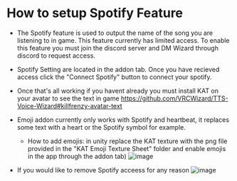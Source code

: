 # How to setup Spotify Feature
-  The Spotify feature is used to output the name of the song you are listening to in game. This feature currently has limited access. To enable this feature you must join the discord server and DM Wizard through discord to request access.
-  Spotify Setting are located in the addon tab. Once you have recieved access click the "Connect Spotify" button to connect your spotify.
- Once that's all working if you havent already you must install KAT on your avatar  to see the text in game https://github.com/VRCWizard/TTS-Voice-Wizard#killfrenzy-avatar-text
-  Emoji addon currently only works with Spotify and heartbeat, it replaces some text with a heart or the Spotify symbol for example.
    - How to add emojis: in unity replace the KAT texture with the png file provided in the "KAT Emoji Texture Sheet" folder and enable emojis in the app through the addon tab)
    ![image](https://user-images.githubusercontent.com/101527472/182697581-161c3458-0f75-4ca5-8523-af8f32aab7f3.png)
 
-  If you would like to remove Spotify acceess for any reason 
![image](https://user-images.githubusercontent.com/101527472/183119678-9f88d8c8-de13-4ba8-9b26-3e448c106500.png)

